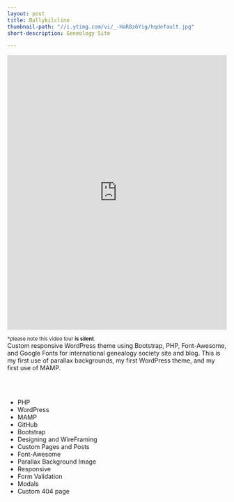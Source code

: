 ```yaml
---
layout: post
title: Ballykilcline
thumbnail-path: "//i.ytimg.com/vi/_-HaR8z6Yig/hqdefault.jpg"
short-description: Geneology Site

---
```



<iframe width="100%" height="630" src="https://www.youtube.com/embed/_-HaR8z6Yig" frameborder="0" allow="autoplay; encrypted-media" allowfullscreen></iframe>
<br />

<small>*please note this video tour <strong>is silent</strong>.</small>
<br />
Custom responsive WordPress theme using Bootstrap, PHP, Font-Awesome, and Google Fonts for international genealogy society site and blog. This is my first use of parallax backgrounds, my first WordPress theme, and my first use of MAMP.


<br />
<br />
<ul>
    <li>PHP</li>
    <li>WordPress</li>
    <li>MAMP</li>
    <li>GitHub</li>
    <li>Bootstrap</li>
    <li>Designing and WireFraming</li>
    <li>Custom Pages and Posts</li>
    <li>Font-Awesome</li>
    <li>Parallax Background Image</li>
    <li>Responsive</li>
    <li>Form Validation</li>
    <li>Modals</li>
    <li>Custom 404 page</li>
</ul>















